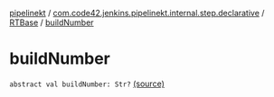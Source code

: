 [pipelinekt](../../index.md) / [com.code42.jenkins.pipelinekt.internal.step.declarative](../index.md) / [RTBase](index.md) / [buildNumber](./build-number.md)

# buildNumber

`abstract val buildNumber: Str?` [(source)](https://github.com/code42/pipelinekt/tree/master/internal/src/main/kotlin/com/code42/jenkins/pipelinekt/internal/step/declarative/RTBase.kt#L15)